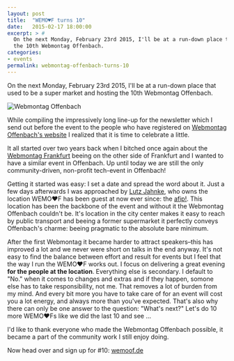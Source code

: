 ```yaml
---
layout: post
title:  "WEMO♥F turns 10"
date:   2015-02-17 18:00:00
excerpt: > #
  On the next Monday, February 23rd 2015, I'll be at a run-down place that used to be a super market and hosting 
  the 10th Webmontag Offenbach.
categories:
- events
permalink: webmontag-offenbach-turns-10
---
```


On the next Monday, February 23rd 2015, I'll be at a run-down place that used to be a super market and hosting the 10th Webmontag Offenbach.

![Webmontag Offenbach](http://farm6.staticflickr.com/5330/9352013973_1d98f9506d_b.jpg)

While compiling the impressively long line-up for the newsletter which I send out before the event to the people who have registered on [Webmontag Offenbach's website](http://wemoof.de) I realized that it is time to celebrate a little.

It all started over two years back when I bitched once again about the [Webmontag Frankfurt](http://wmfra.de/) beeing on the other side of Frankfurt and I wanted to have a similar event in Offenbach. Up until today we are still the only community-driven, non-profit tech-event in Offenbach!

Getting it started was easy: I set a date and spread the word about it. Just a few days afterwards I was approached by [Lutz Jahnke](http://jahnkedesign.com/), who owns the location WEMO♥F has been guest at now ever since: the [afip!](http://www.afip-hessen.de/). This location has been the backbone of the event and without it the Webmontag Offenbach couldn't be. It's location in the city center makes it easy to reach by public transport and beeing a former supermarket it perfectly conveys Offenbach's charme: beeing pragmatic to the absolute bare minimum.

After the first Webmontag it became harder to attract speakers–this has improved a lot and we never were short on talks in the end anyway. It's not easy to find the balance between effort and result for events but I feel that the way I run the WEMO♥F  works out. I focus on delivering a great evening **for the people at the location**. Everything else is secondary. I default to "No." when it comes to changes and extras and if they happen, somone else has to take responsibility, not me. That removes a lot of burden from my mind. And every bit more you have to take care of for an event will cost you a lot energy, and always more than you've expected. That's also why there can only be one answer to the question: "What's next?" Let's do 10 more WEMO♥Fs like we did the last 10 and see …

I'd like to thank everyone who made the Webmontag Offenbach possible, it became a part of the community work I still enjoy doing.

Now head over and sign up for #10: [wemoof.de](http://wemoof.de/)
